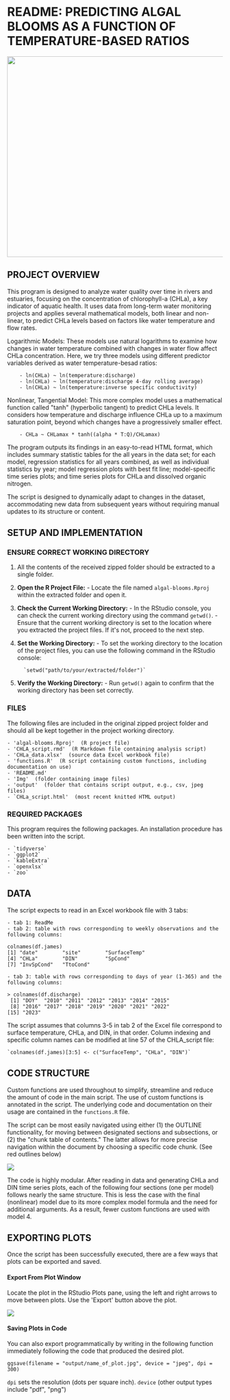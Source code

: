 # README: PREDICTING ALGAL BLOOMS AS A FUNCTION OF TEMPERATURE-BASED RATIOS

<img src="Img/plot.png" width="896" height="469">

## PROJECT OVERVIEW

This program is designed to analyze water quality over time in rivers and estuaries, focusing on the concentration of chlorophyll-a (CHLa), a key indicator of aquatic health. It uses data from long-term water monitoring projects and applies several mathematical models, both linear and non-linear, to predict CHLa levels based on factors like water temperature and flow rates. 

Logarithmic Models: These models use natural logarithms to examine how changes in water temperature combined with changes in water flow affect CHLa concentration. Here, we try three models using different predictor variables derived as water temperature-besad ratios:

        
        - ln(CHLa) ~ ln(temperature:discharge)
        - ln(CHLa) ~ ln(temperature:discharge 4-day rolling average)
        - ln(CHLa) ~ ln(temperature:inverse specific conductivity)
        
Nonlinear, Tangential Model: This more complex model uses a mathematical function called "tanh" (hyperbolic tangent) to predict CHLa levels. It considers how temperature and discharge influence CHLa up to a maximum saturation point, beyond which changes have a progressively smaller effect.

        - CHLa ~ CHLamax * tanh((alpha * T:Q)/CHLamax)
        
The program outputs its findings in an easy-to-read HTML format, which includes summary statistic tables for the all years in the data set; for each model, regression statistics for all years combined, as well as individual statistics by year; model regression plots with best fit line; model-specific time series plots; and time series plots for CHLa and dissolved organic nitrogen.

The script is designed to dynamically adapt to changes in the dataset, accommodating new data from subsequent years without requiring manual updates to its structure or content.

## SETUP AND IMPLEMENTATION

### ENSURE CORRECT WORKING DIRECTORY

1.  All the contents of the received zipped folder should be extracted to a single folder.

2.  **Open the R Project File:** - Locate the file named `algal-blooms.Rproj` within the extracted folder and open it.

3.  **Check the Current Working Directory:** - In the RStudio console, you can check the current working directory using the command `getwd()`. - Ensure that the current working directory is set to the location where you extracted the project files. If it's not, proceed to the next step.

4.  **Set the Working Directory:** - To set the working directory to the location of the project files, you can use the following command in the RStudio console:

    ```         
      `setwd("path/to/your/extracted/folder")`
    ```

5.  **Verify the Working Directory:** - Run `getwd()` again to confirm that the working directory has been set correctly.

### FILES

The following files are included in the original zipped project folder and should all be kept together in the project working directory.

```         
- 'algal-blooms.Rproj'  (R project file)
- 'CHLA_script.rmd'  (R Markdown file containing analysis script)
- 'CHLa_data.xlsx'  (source data Excel workbook file)
- 'functions.R'  (R script containing custom functions, including documentation on use)
- 'README.md' 
- 'Img'  (folder containing image files)
- 'output'  (folder that contains script output, e.g., csv, jpeg files)
- `CHLa_script.html'  (most recent knitted HTML output)
```

### REQUIRED PACKAGES

This program requires the following packages. An installation procedure has been written into the script.

```         
- `tidyverse`
- `ggplot2`
- `kableExtra`
- `openxlsx`
- `zoo`
```

## DATA

The script expects to read in an Excel workbook file with 3 tabs:

```         
- tab 1: ReadMe
- tab 2: table with rows corresponding to weekly observations and the following columns:

colnames(df.james)
[1] "date"        "site"        "SurfaceTemp"
[4] "CHLa"        "DIN"         "SpCond"     
[7] "InvSpCond"   "TtoCond"  

- tab 3: table with rows corresponding to days of year (1-365) and the following columns:

> colnames(df.discharge)
 [1] "DOY"  "2010" "2011" "2012" "2013" "2014" "2015"
 [8] "2016" "2017" "2018" "2019" "2020" "2021" "2022"
[15] "2023"
```

The script assumes that columns 3-5 in tab 2 of the Excel file correspond to surface temperature, CHLa, and DIN, in that order. Column indexing and specific column names can be modified at line 57 of the CHLA_script file:

```         
`colnames(df.james)[3:5] <- c("SurfaceTemp", "CHLa", "DIN")`
```

## CODE STRUCTURE

Custom functions are used throughout to simplify, streamline and reduce the amount of code in the main script. The use of custom functions is annotated in the script. The underlying code and documentation on their usage are contained in the `functions.R` file.

The script can be most easily navigated using either (1) the OUTLINE functionality, for moving between designated sections and subsections, or (2) the "chunk table of contents." The latter allows for more precise navigation within the document by choosing a specific code chunk. (See red outlines below)

![](Img/outline_chunks.png)

The code is highly modular. After reading in data and generating CHLa and DIN time series plots, each of the following four sections (one per model) follows nearly the same structure. This is less the case with the final (nonlinear) model due to its more complex model formula and the need for additional arguments. As a result, fewer custom functions are used with model 4.

## EXPORTING PLOTS

Once the script has been successfully executed, there are a few ways that plots can be exported and saved.

#### Export From Plot Window

Locate the plot in the RStudio Plots pane, using the left and right arrows to move between plots. Use the 'Export' button above the plot.

![](Img/export.png)

#### Saving Plots in Code

You can also export programmatically by writing in the following function immediately following the code that produced the desired plot.

`ggsave(filename = "output/name_of_plot.jpg", device = "jpeg", dpi = 300)`

`dpi` sets the resolution (dots per square inch). `device` (other output types include "pdf", "png")
